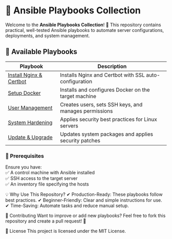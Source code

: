 # 🚀 Ansible Playbooks Collection  

Welcome to the **Ansible Playbooks Collection**! 🎯 This repository contains practical, well-tested Ansible playbooks to automate server configurations, deployments, and system management.  

## 📂 Available Playbooks  

| Playbook | Description |
|----------|------------|
| [Install Nginx & Certbot](playbooks/install-nginx-certbot.yml) | Installs Nginx and Certbot with SSL auto-configuration |
| [Setup Docker](playbooks/setup-docker.yml) | Installs and configures Docker on the target machine |
| [User Management](playbooks/user-management.yml) | Creates users, sets SSH keys, and manages permissions |
| [System Hardening](playbooks/system-hardening.yml) | Applies security best practices for Linux servers |
| [Update & Upgrade](playbooks/update-upgrade.yml) | Updates system packages and applies security patches |


### 🔹 Prerequisites  
Ensure you have:  
✅ A control machine with Ansible installed  
✅ SSH access to the target server  
✅ An inventory file specifying the hosts  

💡 Why Use This Repository?
✔ Production-Ready: These playbooks follow best practices.
✔ Beginner-Friendly: Clear and simple instructions for use.
✔ Time-Saving: Automate tasks and reduce manual setup.

🤝 Contributing
Want to improve or add new playbooks? Feel free to fork this repository and create a pull request! 🚀

📜 License
This project is licensed under the MIT License.
